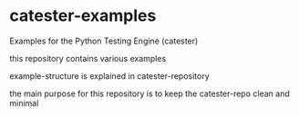 # catester-examples
Examples for the Python Testing Engine (catester)

this repository contains various examples

example-structure is explained in catester-repository

the main purpose for this repository is to keep the catester-repo clean and minimal

